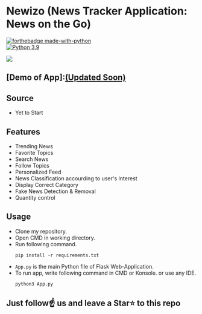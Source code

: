 # Newizo (News Tracker Application: News on the Go)

[![forthebadge made-with-python](http://ForTheBadge.com/images/badges/made-with-python.svg)](https://www.python.org/)                 
[![Python 3.9](https://img.shields.io/badge/python-3.9-blue.svg)](https://www.python.org/downloads/release/python-360/)   

<img src="https://res.cloudinary.com/newztrakerapplication/image/upload/v1663078704/news-tracker-horizontal-487x192_xbv74e.png">

## [Demo of App]:[(Updated Soon)]()

## Source
- Yet to Start

## Features
- Trending News
- Favorite Topics
- Search News
- Follow Topics
- Personalized Feed
- News Classification accourding to user's Interest
- Display Correct Category
- Fake News Detection & Removal
- Quantity control

## Usage
- Clone my repository.
- Open CMD in working directory.
- Run following command.
  ```
  pip install -r requirements.txt
  ```
- `App.py` is the main Python file of Flask Web-Application. 
- To run app, write following command in CMD or Konsole. or use any IDE.
  ```
  python3 App.py
  ```

## Just follow☝️ us and leave a Star⭐ to this repo 
